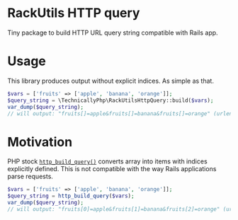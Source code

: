 # RackUtils HTTP query

Tiny package to build HTTP URL query string compatible with Rails app.

# Usage

This library produces output without explicit indices. As simple as that.
   
``` php
$vars = ['fruits' => ['apple', 'banana', 'orange']];
$query_string = \TechnicallyPhp\RackUtilsHttpQuery::build($vars);
var_dump($query_string); 
// will output: "fruits[]=apple&fruits[]=banana&fruits[]=orange" (urlencoded)
```

# Motivation

PHP stock [`http_build_query()`](http://php.net/manual/en/function.http-build-query.php) 
converts array into items with indices explicitly defined. 
This is not compatible with the way Rails applications parse requests. 
     
``` php
$vars = ['fruits' => ['apple', 'banana', 'orange']];
$query_string = http_build_query($vars);
var_dump($query_string); 
// will output: "fruits[0]=apple&fruits[1]=banana&fruits[2]=orange" (urlencoded) 
```

